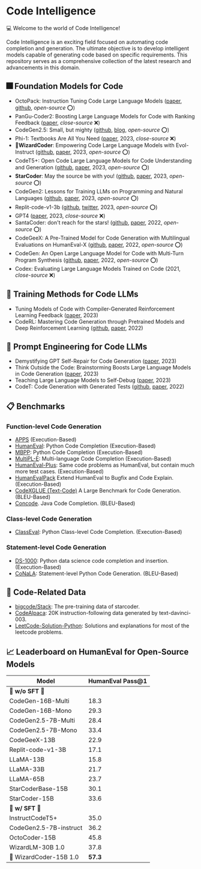 # Code Intelligence

💻 Welcome to the world of Code Intelligence!

Code Intelligence is an exciting field focused on automating code completion and generation. The ultimate objective is to develop intelligent models capable of generating code based on specific requirements. This repository serves as a comprehensive collection of the latest research and advancements in this domain.

## 🎆 Foundation Models for Code

- OctoPack: Instruction Tuning Code Large Language Models ([paper](https://arxiv.org/abs/2308.07124), [github](https://github.com/bigcode-project/octopack), *open-source* ⭕)
- PanGu-Coder2: Boosting Large Language Models for Code with Ranking Feedback ([paper](https://arxiv.org/abs/2307.14936), *close-source* ❌)
- CodeGen2.5: Small, but mighty ([github](https://github.com/salesforce/CodeGen/tree/main/codegen25?ref=blog.salesforceairesearch.com), [blog](https://blog.salesforceairesearch.com/codegen25/), *open-source* ⭕)
- Phi-1: Textbooks Are All You Need ([paper](https://arxiv.org/abs/2306.11644), 2023,  *close-source* ❌)
- 👑**WizardCoder**: Empowering Code Large Language Models with Evol-Instruct ([github](https://github.com/nlpxucan/WizardLM/tree/main/WizardCoder), [paper](https://arxiv.org/abs/2306.08568), 2023, *open-source* ⭕) 
- CodeT5+: Open Code Large Language Models for Code Understanding and Generation ([github](https://github.com/salesforce/CodeT5), [paper](https://arxiv.org/abs/2305.07922), 2023, *open-source* ⭕)
- **StarCoder**: May the source be with you! ([github](https://github.com/bigcode-project/starcoder), [paper](https://drive.google.com/file/d/1cN-b9GnWtHzQRoE7M7gAEyivY0kl4BYs/view), 2023, *open-source* ⭕)
- CodeGen2: Lessons for Training LLMs on Programming and Natural Languages ([github](https://github.com/salesforce/CodeGen2), [paper](https://arxiv.org/abs/2305.02309), 2023, *open-source* ⭕)
- Replit-code-v1-3b ([github](https://github.com/replit/ReplitLM/tree/main/replit-code-v1-3b), [twitter](https://twitter.com/Replit/status/1651344184593506304), 2023, *open-source* ⭕)
- GPT4 ([paper](https://arxiv.org/abs/2303.08774), 2023, *close-source* ❌)
- SantaCoder: don't reach for the stars! ([github](https://huggingface.co/bigcode/santacoder), [paper](https://arxiv.org/abs/2301.03988), 2022, *open-source* ⭕)
- CodeGeeX: A Pre-Trained Model for Code Generation with Multilingual Evaluations on HumanEval-X ([github](https://github.com/THUDM/CodeGeeX#codegeex-a-multilingual-code-generation-model), [paper](https://arxiv.org/abs/2303.17568), 2022, *open-source* ⭕)
- CodeGen: An Open Large Language Model for Code with Multi-Turn Program Synthesis ([github](https://github.com/salesforce/CodeGen), [paper](https://arxiv.org/pdf/2203.13474.pdf), 2022, *open-source* ⭕)
- Codex: Evaluating Large Language Models Trained on Code (2021, *close-source* ❌)

## 🔨 Training Methods for Code LLMs

- Tuning Models of Code with Compiler-Generated Reinforcement Learning Feedback ([paper](https://arxiv.org/abs/2305.18341), 2023)
- CodeRL: Mastering Code Generation through Pretrained Models and Deep Reinforcement Learning ([github](https://github.com/salesforce/CodeRL), [paper](https://arxiv.org/abs/2207.01780), 2022)

## 🔧 Prompt Engineering for Code LLMs

- Demystifying GPT Self-Repair for Code Generation ([paper](https://arxiv.org/abs//2306.09896), 2023)
- Think Outside the Code: Brainstorming Boosts Large Language Models in Code Generation ([paper](https://arxiv.org/pdf/2305.10679.pdf), 2023)
- Teaching Large Language Models to Self-Debug ([paper](https://arxiv.org/abs/2304.05128), 2023)
- CodeT: Code Generation with Generated Tests ([github](https://github.com/microsoft/CodeT), [paper](https://arxiv.org/abs/2207.10397), 2022)

## 📋 Benchmarks

### Function-level Code Generation
- [APPS]() (Execution-Based)
- [HumanEval](https://github.com/openai/human-eval): Python Code Completion (Execution-Based)
- [MBPP](https://github.com/google-research/google-research/tree/master/mbpp): Python Code Completion (Execution-Based)
- [MultiPL-E](https://github.com/nuprl/MultiPL-E): Multi-language Code Completion (Execution-Based)
- [HumanEval-Plus](https://github.com/evalplus/evalplus): Same code problems as HumanEval, but contain much more test cases. (Execution-Based)
- [HumanEvalPack](https://github.com/bigcode-project/octopack) Extend HumanEval to Bugfix and Code Explain. (Execution-Based)
- [CodeXGLUE (Text-Code)](https://browse.arxiv.org/pdf/2102.04664.pdf) A Large Benchmark for Code Generation. (BLEU-Based)
- [Concode](https://browse.arxiv.org/pdf/1808.09588.pdf). Java Code Completion. (BLEU-Based)

### Class-level Code Generation

- [ClassEval](https://github.com/FudanSELab/ClassEval): Python Class-level Code Completion. (Execution-Based)

### Statement-level Code Generation
- [DS-1000](https://ds1000-code-gen.github.io/): Python data science code completion and insertion. (Execution-Based)
- [CoNaLA](https://conala-corpus.github.io/): Statement-level Python Code Generation. (BLEU-Based)

## 📑 Code-Related Data

- [bigcode/Stack](https://huggingface.co/datasets/bigcode/the-stack-dedup): The pre-training data of starcoder.
- [CodeAlpaca](https://github.com/sahil280114/codealpaca/tree/master): 20K instruction-following data generated by text-davinci-003.
- [LeetCode-Solution-Python](https://www.kaggle.com/datasets/erichartford/leetcode-solutions): Solutions and explanations for most of the leetcode problems.

## 📈 Leaderboard on HumanEval for Open-Source Models

| Model            | HumanEval Pass@1 |
|------------------|------------------|
| 🎃 **w/o SFT** 🎃                  |
| CodeGen-16B-Multi| 18.3             |
| CodeGen-16B-Mono | 29.3             |
| CodeGen2.5-7B-Multi| 28.4             |
| CodeGen2.5-7B-Mono| 33.4             |
| CodeGeeX-13B     | 22.9             |
| Replit-code-v1-3B| 17.1             |
| LLaMA-13B        | 15.8             |
| LLaMA-33B        | 21.7             |
| LLaMA-65B        | 23.7             |
| StarCoderBase-15B| 30.1             |
| StarCoder-15B    | 33.6             |
| 🎃 **w/ SFT** 🎃                   |
| InstructCodeT5+  | 35.0             |
| CodeGen2.5-7B-instruct | 36.2       |
| OctoCoder-15B    | 45.8             |
| WizardLM-30B  1.0| 37.8             |
| 👑 WizardCoder-15B  1.0 | **57.3**     |